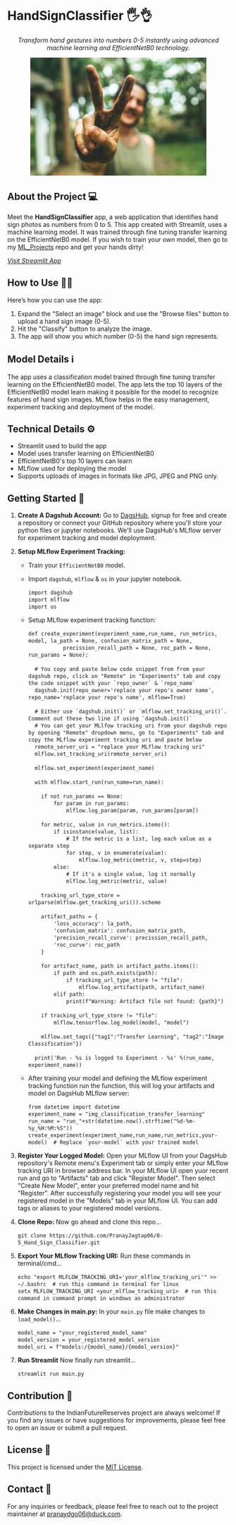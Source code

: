 # HandSignClassifier 🖐️👌

<p align="center">
  <i>
    Transform hand gestures into numbers 0-5 instantly using advanced machine learning and EfficientNetB0 technology.
  </i>
</p>

<p align="center">
  <img src="https://github.com/PranayJagtap06/0-5_Hand_Sign_Classifier/blob/2988847c3d4cd925c969ee60aec318bd6238f1d5/assets/handsign-unsplash.jpg" width="400" alt="HandSign">
</p>

## About the Project 💻

Meet the **HandSignClassifier** app, a web application that identifies hand sign photos as numbers from 0 to 5. This app created with Streamlit, uses a machine learning model. It was trained through fine tuning transfer learning on the EfficientNetB0 model. If you wish to train your own model, then go to my [ML_Projects](https://github.com/PranayJagtap06/ML_Projects/tree/main/Hand_Signs_Classification) repo and get your hands dirty!

[*Visit Streamlit App*](https://0-5handsignclassifier.streamlit.app)

## How to Use 👨‍💻

Here’s how you can use the app:

 1. Expand the "Select an image" block and use the "Browse files" button to upload a hand sign image (0-5).
 2. Hit the "Classify" button to analyze the image.
 3. The app will show you which number (0-5) the hand sign represents.

## Model Details ℹ️

The app uses a classification model trained through fine tuning transfer learning on the EfficientNetB0 model. The app lets the top 10 layers of the EfficientNetB0 model learn making it possible for the model to recognize features of hand sign images. MLflow helps in the easy management, experiment tracking and deployment of the model.

## Technical Details ⚙️
 - Streamlit used to build the app
 - Model uses transfer learning on EfficientNetB0
 - EfficientNetB0's top 10 layers can learn
 - MLflow used for deploying the model
 - Supports uploads of images in formats like JPG, JPEG and PNG only.

## Getting Started 💨

 1. **Create A Dagshub Account:**
    Go to [DagsHub](https://www.dagshub.com), signup for free and create a repository or connect your GitHub repository where you'll store your python files or jupyter notebooks. We'll use DagsHub's MLflow server for experiment tracking and model deployment.
    
 3. **Setup MLflow Experiment Tracking:**
     - Train your `EfficientNetB0` model.
     - Import `dagshub`, `mlflow` & `os` in your jupyter notebook.

           import dagshub
           import mlflow
           import os

     - Setup MLflow experiment tracking function:

           def create_experiment(experiment_name,run_name, run_metrics, model, la_path = None, confusion_matrix_path = None, 
                      precission_recall_path = None, roc_path = None, run_params = None):

             # You copy and paste below code snippet from from your dagshub repo, click on "Remote" in "Experiments" tab and copy the code snippet with your `repo_owner` & `repo_name`
             dagshub.init(repo_owner='replace your repo's owner name', repo_name='replace your repo's name', mlflow=True)
   
             # Either use `dagshub.init()` or `mlflow.set_tracking_uri()`. Comment out these two line if using `dagshub.init()`
             # You can get your MLlfow tracking uri from your dagshub repo by opening "Remote" dropdown menu, go to "Experiments" tab and copy the MLflow experiment tracking uri and paste below
             remote_server_uri = "replace your MLflow tracking uri"
             mlflow.set_tracking_uri(remote_server_uri)
        
             mlflow.set_experiment(experiment_name)
            
             with mlflow.start_run(run_name=run_name):
        
               if not run_params == None:
                   for param in run_params:
                       mlflow.log_param(param, run_params[param])
                
               for metric, value in run_metrics.items():
                   if isinstance(value, list):
                       # If the metric is a list, log each value as a separate step
                       for step, v in enumerate(value):
                           mlflow.log_metric(metric, v, step=step)
                   else:
                       # If it's a single value, log it normally
                       mlflow.log_metric(metric, value)
    
               tracking_url_type_store = urlparse(mlflow.get_tracking_uri()).scheme
    
               artifact_paths = {
                   'loss_accuracy': la_path,
                   'confusion_matrix': confusion_matrix_path,
                   'precision_recall_curve': precission_recall_path,
                   'roc_curve': roc_path
               }
            
               for artifact_name, path in artifact_paths.items():
                   if path and os.path.exists(path):
                       if tracking_url_type_store != "file":
                           mlflow.log_artifact(path, artifact_name)
                   elif path:
                       print(f"Warning: Artifact file not found: {path}")
    
               if tracking_url_type_store != "file":
                   mlflow.tensorflow.log_model(model, "model")
    
               mlflow.set_tags({"tag1":"Transfer Learning", "tag2":"Image Classification"})
            
             print('Run - %s is logged to Experiment - %s' %(run_name, experiment_name))

     - After training your model and defining the MLflow experiment tracking function run the function, this will log your artifacts and model on DagsHub MLflow server:

           from datetime import datetime
           experiment_name = "img_classification_transfer_learning"
           run_name = "run_"+str(datetime.now().strftime("%d-%m-%y_%H:%M:%S"))
           create_experiment(experiment_name,run_name,run_metrics,your-model)  # Replace `your-model` with your trained model

 4. **Register Your Logged Model:**
    Open your MLflow UI from your DagsHub repository's Remote menu's Experiment tab or simply enter your MLflow tracking URI in browser address bar. In your MLflow UI open yuor recent run and go to "Artifacts" tab and click "Register Model". Then select "Create New Model", enter your preferred model name and hit "Register". After successfully registering your model you will see your registered model in the "Models" tab in your MLflow UI. You can add tags or aliases to your registered model versions.

 5. **Clone Repo:**
    Now go ahead and clone this repo...

        git clone https://github.com/PranayJagtap06/0-5_Hand_Sign_Classifier.git

 6. **Export Your MLflow Tracking URI:**
    Run these commands in terminal/cmd...

        echo "export MLFLOW_TRACKING_URI='your_mlflow_tracking_uri'" >> ~/.bashrc  # run this command in terminal for linux
        setx MLFLOW_TRACKING_URI <your_mlflow_tracking_uri>  # run this command in command prompt in windows as administrator

 7. **Make Changes in main.py:**
    In your `main.py` file make changes to `load_model()`...

        model_name = "your_registered_model_name"
        model_version = your_registered_model_version
        model_uri = f"models:/{model_name}/{model_version}"

 8. **Run Streamlit**
    Now finally run streamlit...

        streamlit run main.py

## Contribution 🤝

Contributions to the IndianFutureReserves project are always welcome! If you find any issues or have suggestions for improvements, please feel free to open an issue or submit a pull request.

## License 📝

This project is licensed under the [MIT License](LICENSE).

## Contact 📧

For any inquiries or feedback, please feel free to reach out to the project maintainer at [pranaydgo06@duck.com](pranaydgo06@duck.com).
